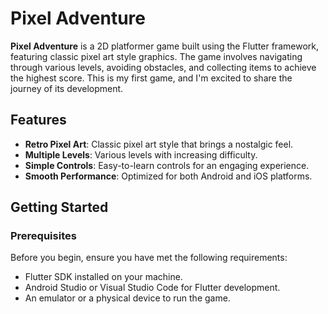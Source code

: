 # Pixel Adventure

**Pixel Adventure** is a 2D platformer game built using the Flutter framework, featuring classic pixel art style graphics. The game involves navigating through various levels, avoiding obstacles, and collecting items to achieve the highest score. This is my first game, and I'm excited to share the journey of its development.

## Features

- **Retro Pixel Art**: Classic pixel art style that brings a nostalgic feel.
- **Multiple Levels**: Various levels with increasing difficulty.
- **Simple Controls**: Easy-to-learn controls for an engaging experience.
- **Smooth Performance**: Optimized for both Android and iOS platforms.

## Getting Started

### Prerequisites

Before you begin, ensure you have met the following requirements:

- Flutter SDK installed on your machine.
- Android Studio or Visual Studio Code for Flutter development.
- An emulator or a physical device to run the game.

